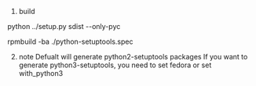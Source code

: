 
1. build

python ../setup.py sdist --only-pyc

rpmbuild -ba ./python-setuptools.spec

2. note
Defualt will generate python2-setuptools packages 
If you want to generate python3-setuptools, you need 
to set fedora or set with_python3


